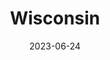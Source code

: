 ---
title: "Wisconsin"
cc-type: state
borders:
  - Illinois
  - Iowa
  - Lake Michigan
  - Lake Superior
  - Michigan
  - Minnesota
cities:
  - Hudson
country:
  - United States
date: 2023-06-24
hashtag: wisconsin
tags:
  - state
  - United States
---